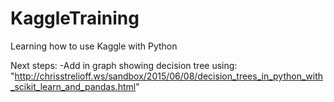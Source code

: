 # KaggleTraining
Learning how to use Kaggle with Python

Next steps:
	-Add in graph showing decision tree using: "http://chrisstrelioff.ws/sandbox/2015/06/08/decision_trees_in_python_with_scikit_learn_and_pandas.html"


